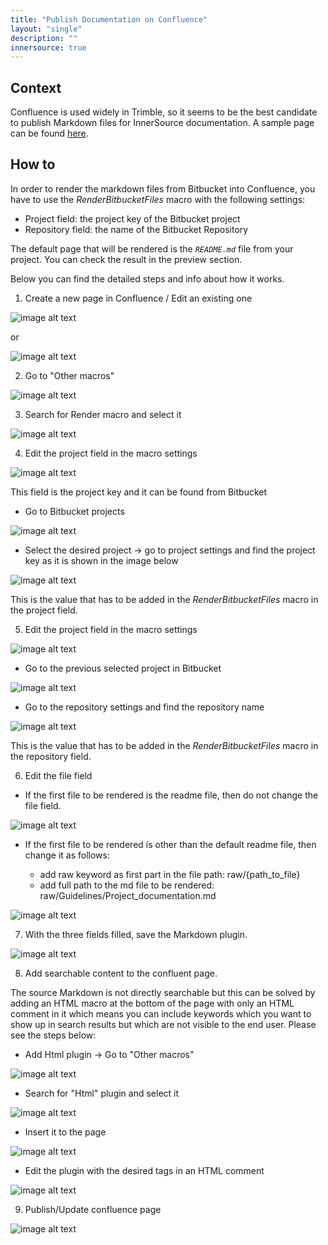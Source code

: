 ```yaml
---
title: "Publish Documentation on Confluence"
layout: "single"
description: ""
innersource: true
---
```


## Context

Confluence is used widely in Trimble, so it seems to be the best candidate to publish Markdown files for InnerSource documentation.
A sample page can be found [here](https://confluence.trimble.tools/display/MEPG/MEP+InnerSource).

## How to

In order to render the markdown files from Bitbucket into Confluence, you have to use the *RenderBitbucketFiles* macro with the following settings:

- Project field: the project key of the Bitbucket project
- Repository field: the name of the Bitbucket Repository

The default page that will be rendered is the *`README.md`* file from your project. You can check the result in the preview section.

Below you can find the detailed steps and info about how it works.

1. Create a new page in Confluence / Edit an existing one

![image alt text](/img/innersource/create_page_in_confluence.jpg)

or

![image alt text](/img/innersource/edit_page_in_confluence.jpg)

2. Go to "Other macros"

![image alt text](/img/innersource/other_macros.jpg)

3. Search for Render macro and select it

![image alt text](/img/innersource/search_for_render_macro.jpg)

4. Edit the project field in the macro settings

![image alt text](/img/innersource/edit_project_in_macro.jpg)

This field is the project key and it can be found from Bitbucket

* Go to Bitbucket projects

![image alt text](/img/innersource/bitbucket_projects.jpg)

* Select the desired project -> go to project settings and find the project key as it is shown in the image below

![image alt text](/img/innersource/find_project_key_in_bitbucket.jpg)

This is the value that has to be added in the *RenderBitbucketFiles* macro in the project field.

5. Edit the project field in the macro settings

![image alt text](/img/innersource/edit_repository_in_macro.jpg)

* Go to the previous selected project in Bitbucket

![image alt text](/img/innersource/select_repo_in_bitbucket.jpg)

* Go to the repository settings and find the repository name

![image alt text](/img/innersource/find_repository_name.jpg)

This is the value that has to be added in the *RenderBitbucketFiles* macro in the repository field.

6. Edit the file field

* If the first file to be rendered is the readme file, then do not change the file field.

![image alt text](/img/innersource/edit_file_default_in_macro.jpg)

* If the first file to be rendered is other than the default readme file, then change it as follows:

  * add raw keyword as first part in the file path: raw/{path_to_file}
  * add full path to the md file to be rendered: raw/Guidelines/Project_documentation.md

![image alt text](/img/innersource/edit_file_custom_in_macro.jpg)

7. With the three fields filled, save the Markdown plugin.

![image alt text](/img/innersource/save_markdown.jpg)

8. Add searchable content to the confluent page.

The source Markdown is not directly searchable but this can be solved by adding an HTML macro at the bottom of the page with only an HTML comment in it which means you can include keywords which you want to show up in search results but which are not visible to the end user. Please see the steps below:

* Add Html plugin -> Go to "Other macros"

![image alt text](/img/innersource/other_macros.jpg)

*  Search for "Html" plugin and select it

![image alt text](/img/innersource/html_plugin.jpg)

* Insert it to the page

![image alt text](/img/innersource/insert_html.jpg)

* Edit the plugin with the desired tags in an HTML comment

![image alt text](/img/innersource/add_search_tags.jpg)

9. Publish/Update confluence page

![image alt text](/img/innersource/publish_page.jpg)

